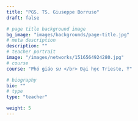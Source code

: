 ```yaml
---
title: "PGS. TS. Giuseppe Borruso"
draft: false

# page title background image
bg_image: "images/backgrounds/page-title.jpg"
# meta description
description: ""
# teacher portrait
image: "/images/networks/1516564924280.jpg"
# course
course: "Phó giáo sư </br> Đại học Trieste, Ý"

# biography
bio: ""
# type
type: "teacher"

weight: 5
---
```

